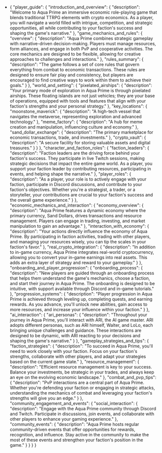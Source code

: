 - {
    "player_guide": {
      "introduction_and_overview": {
        "description": "Welcome to Aqua Prime an immersive economic role-playing game that blends traditional TTRPG elements with crypto economics. As a player, you will navigate a world filled with intrigue, competition, and strategic opportunities, all while contributing to your faction's success and shaping the game's narrative."
      },
      "game_mechanics_and_rules": {
        "overview": {
          "description": "Aqua Prime combines strategic gameplay with narrative-driven decision-making. Players must manage resources, form alliances, and engage in both PvP and cooperative activities. The core mechanics are designed to be flexible, allowing for creative approaches to challenges and interactions."
        },
        "rules_summary": {
          "description": "The game follows a set of core rules that govern everything from combat to economic transactions. These rules are designed to ensure fair play and consistency, but players are encouraged to find creative ways to work within them to achieve their goals."
        }
      },
      "world_and_setting": {
        "pixelated_airships": {
          "description": "Your primary mode of exploration in Aqua Prime is through pixelated airships. These floating islands are not just vehicles; they are your base of operations, equipped with tools and features that align with your faction's strengths and your personal strategy."
        },
        "key_locations": {
          "moonstone_maverick": {
            "description": "A high-tech vessel that navigates the metaverse, representing exploration and advanced technology."
          },
          "meme_factory": {
            "description": "A hub for meme creation and manipulation, influencing culture and economy."
          },
          "sand_dollar_exchange": {
            "description": "The primary marketplace for economic transactions, trade, and investments."
          },
          "crypto_vault": {
            "description": "A secure facility for storing valuable assets and digital treasures."
          }
        }
      },
      "character_and_faction_roles": {
        "faction_leaders": {
          "description": "Faction leaders are the driving force behind your faction's success. They participate in live Twitch sessions, making strategic decisions that impact the entire game world. As a player, you support your faction leader by contributing resources, participating in events, and helping shape the narrative."
        },
        "player_roles": {
          "description": "As a player, your role is to actively engage with your faction, participate in Discord discussions, and contribute to your faction's objectives. Whether you're a strategist, a trader, or a storyteller, your contributions are crucial to your faction's success and the overall game experience."
        }
      },
      "economic_mechanics_and_interaction": {
        "economy_overview": {
          "description": "Aqua Prime features a dynamic economy where the primary currency, Sand Dollars, drives transactions and resource management. Players can engage in trading, investing, and market manipulation to gain an advantage."
        },
        "interaction_with_economy": {
          "description": "Your actions directly influence the economy of Aqua Prime. By participating in faction activities, trading with other players, and managing your resources wisely, you can tip the scales in your faction's favor."
        },
        "real_crypto_integration": {
          "description": "In addition to in-game currency, Aqua Prime integrates real-world cryptocurrency, allowing you to convert your in-game earnings into real assets. This adds an extra layer of strategy and reward to your gameplay."
        }
      },
      "onboarding_and_player_progression": {
        "onboarding_process": {
          "description": "New players are guided through an onboarding process that helps them understand the game's mechanics, choose a faction, and start their journey in Aqua Prime. The onboarding is designed to be intuitive, with support available through Discord and in-game tutorials."
        },
        "progression_systems": {
          "description": "Player progression in Aqua Prime is achieved through leveling up, completing quests, and earning rewards. As you advance, you'll unlock new abilities, gain access to more resources, and increase your influence within your faction."
        }
      },
      "ai_interaction": {
        "ari_personas": {
          "description": "Throughout your journey in Aqua Prime, you'll interact with ARI, the AI game master. ARI adopts different personas, such as ARI himself, Walter, and LoLo, each bringing unique challenges and guidance. These interactions are designed to be dynamic, with ARI reacting to your decisions and shaping the game's narrative."
        }
      },
      "gameplay_strategies_and_tips": {
        "faction_strategies": {
          "description": "To succeed in Aqua Prime, you'll need to work closely with your faction. Focus on your faction's strengths, collaborate with other players, and adapt your strategies based on the current game state."
        },
        "resource_management": {
          "description": "Efficient resource management is key to your success. Balance your investments, be strategic in your trades, and always keep an eye on the evolving economic landscape."
        },
        "combat_and_pvp_tips": {
          "description": "PvP interactions are a central part of Aqua Prime. Whether you're defending your faction or engaging in strategic attacks, understanding the mechanics of combat and leveraging your faction's strengths will give you an edge."
        }
      },
      "community_engagement_and_events": {
        "social_interaction": {
          "description": "Engage with the Aqua Prime community through Discord and Twitch. Participate in discussions, join events, and collaborate with other players to enhance your gaming experience."
        },
        "community_events": {
          "description": "Aqua Prime hosts regular community-driven events that offer opportunities for rewards, recognition, and influence. Stay active in the community to make the most of these events and strengthen your faction's position in the game."
        }
      }
    }
  }